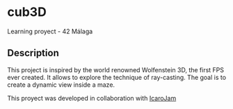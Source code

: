 # cub3D
Learning proyect - 42 Málaga 

## Description

This project is inspired by the world renowned Wolfenstein 3D, the first FPS ever created. It allows to explore the technique of ray-casting. The goal is to create a dynamic view inside a maze.

This proyect was developed in collaboration with [IcaroJam](https://www.github.com/IcaroJam)
